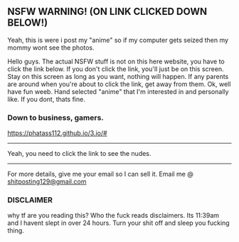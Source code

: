 ## NSFW WARNING! (ON LINK CLICKED DOWN BELOW!)


Yeah, this is were i post my "anime" so if my computer gets seized then my mommy wont see the photos.

Hello guys. The actual NSFW stuff is not on this here website, you have to click the link below. If you don't click the link, you'll just be on this screen. Stay on this screen as long as you want, nothing will happen. If any parents are around when you're about to click the link, get away from them.
Ok, well have fun weeb. Hand selected "anime" that I'm interested in and personally like. If you dont, thats fine.
### Down to business, gamers.

https://phatass112.github.io/3.io/#

----------------------------------------------------

Yeah, you need to click the link to see the nudes.

----------------------------------------------------

For more details, give me your email so I can sell it.
Email me @ shitposting129@gmail.com


### DISCLAIMER
why tf are you reading this? Who the fuck reads disclaimers. Its 11:39am and I havent slept in over 24 hours. Turn your shit off and sleep you fucking thing.

<script async defer src="https://buttons.github.io/buttons.js"></script>
